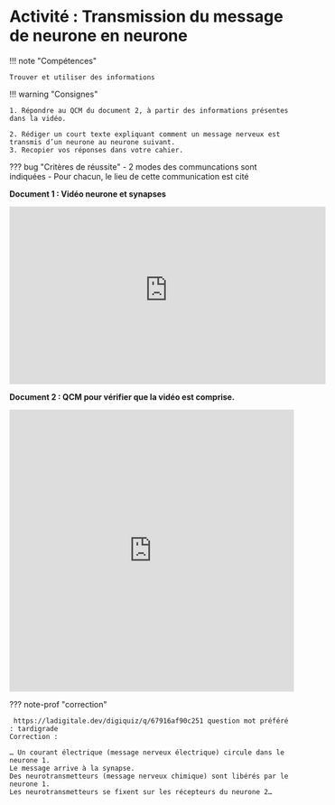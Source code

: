 # Activité : Transmission du message de neurone en neurone

!!! note "Compétences"

    Trouver et utiliser des informations 

!!! warning "Consignes"

    1. Répondre au QCM du document 2, à partir des informations présentes dans la vidéo.

    2. Rédiger un court texte expliquant comment un message nerveux est transmis d’un neurone au neurone suivant. 
    3. Recopier vos réponses dans votre cahier.
    
??? bug "Critères de réussite"
     - 2 modes des communcations sont indiquées
     - Pour chacun, le lieu de cette communication est cité




**Document 1 : Vidéo neurone et synapses**

<iframe title="Transmission du message nerveux" width="560" height="315" src="https://tube-sciences-technologies.apps.education.fr/videos/embed/bf689b88-5500-4233-806c-665918968998" frameborder="0" allowfullscreen="" sandbox="allow-same-origin allow-scripts allow-popups"></iframe>

						

**Document 2 : QCM pour vérifier que la vidéo est comprise.**
<div markdown style="display:flex; flex-direction:row; media:print;">

<div markdown style="display:flex; flex-direction:row; media:screen; display: none; ">

<div markdown style="display:flex; flex-direction:column; flex : 1 1 0;">

1. Quel est le rôle des neurones ?
     * Se défendre contre les microbes 
     * Capter les informations
     * Transmettre l’information
     * Digérer
2. Combien y a-t-il de neurones ?
     * Un seul
     * Des centaines
     * Cent milliards
     * Des milliers
3. La communication entre deux neurones se fait au niveau de ?
     * Muscles
     * Synapse
     * Glandes
     * Corps cellulaire
</div>
<div markdown style="display:flex; flex-direction:column; flex : 1 1 0;">

1. Les deux neurones qui communiquent ?
     * Se touchent
     * Sont situés loin l’un de l’autre 
     * Sont situés très près l’un de l’autre
     * Fusionnent
2. La communication dans le neurone du corps cellulaire au bout de l’axone est ?
     * De la lumière
     * Un influx électrique (courant électriques)
     * Des messagers chimiques (des neurotransmetteurs)
     * Des bateaux
3. Dans la synapse la communication entre les deux neurones se fait par :
     * Des messagers chimiques (des neurotransmetteurs)
     * Des bateaux
     * Un influx électrique (courant électriques)
     * De la lumière
</div>
</div>
</div>


<iframe src="https://ladigitale.dev/digiquiz/q/67916af90c251" allow="fullscreen; autoplay;" frameborder="0" width="100%" height="500"></iframe>

??? note-prof "correction"

     https://ladigitale.dev/digiquiz/q/67916af90c251 question mot préféré : tardigrade
    Correction :

    … Un courant électrique (message nerveux électrique) circule dans le neurone 1.
    Le message arrive à la synapse.
    Des neurotransmetteurs (message nerveux chimique) sont libérés par le neurone 1.
    Les neurotransmetteurs se fixent sur les récepteurs du neurone 2…